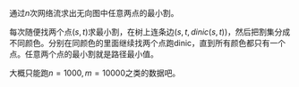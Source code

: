 通过$n$次网络流求出无向图中任意两点的最小割。

每次随便找两个点$(s,t)$求最小割，在树上连条边$(s,t,dinic(s,t))$，然后把割集分成不同颜色。分别在同颜色的里面继续找两个点跑dinic，直到所有颜色都只有一个点。任意两个点的最小割就是路径最小值。

大概只能跑$n=1000,m=10000$之类的数据吧。